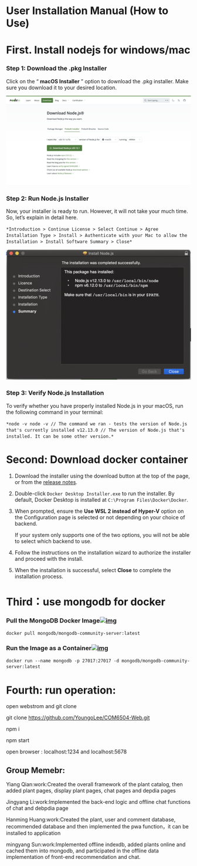 # User Installation Manual (How to Use)

# First. Install nodejs for windows/mac

### Step 1: Download the .pkg Installer

Click on the “ **macOS Installer** ” option to download the .pkg installer. Make sure you download it to your desired location.

![nodejs](https://github.com/YoungoLee/COM6504-Web/blob/main/nodejs.png)

### Step 2: Run Node.js Installer

Now, your installer is ready to run. However, it will not take your much time. So, let’s explain in detail here.

`*Introduction > Continue License > Select Continue > Agree Installation Type > Install > Authenticate with your Mac to allow the Installation > Install Software Summary > Close*`

![Run_Node_js_Installer_eff96f6ecc](https://github.com/YoungoLee/COM6504-Web/blob/main/Run_Node_js_Installer_eff96f6ecc.png)

### Step 3: Verify Node.js Installation

To verify whether you have properly installed Node.js in your macOS, run the following command in your terminal:

`*node -v node -v // The command we ran - tests the version of Node.js that's currently installed v12.13.0 // The version of Node.js that's installed. It can be some other version.*`



# Second: Download docker container 

1. Download the installer using the download button at the top of the page, or from the [release notes](https://docs.docker.com/desktop/release-notes/).

2. Double-click `Docker Desktop Installer.exe` to run the installer. By default, Docker Desktop is installed at `C:\Program Files\Docker\Docker`.

3. When prompted, ensure the **Use WSL 2 instead of Hyper-V** option on the Configuration page is selected or not depending on your choice of backend.

   If your system only supports one of the two options, you will not be able to select which backend to use.

4. Follow the instructions on the installation wizard to authorize the installer and proceed with the install.

5. When the installation is successful, select **Close** to complete the installation process.

# Third：use mongodb for docker

### Pull the MongoDB Docker Image[![img](https://www.mongodb.com/docs/manual/assets/link.svg)](https://www.mongodb.com/docs/manual/tutorial/install-mongodb-community-with-docker/#pull-the-mongodb-docker-image)

```
docker pull mongodb/mongodb-community-server:latest
```

### Run the Image as a Container[![img](https://www.mongodb.com/docs/manual/assets/link.svg)](https://www.mongodb.com/docs/manual/tutorial/install-mongodb-community-with-docker/#run-the-image-as-a-container)

```
docker run --name mongodb -p 27017:27017 -d mongodb/mongodb-community-server:latest
```

# Fourth: run operation:

open webstrom and git clone

git clone https://github.com/YoungoLee/COM6504-Web.git

npm i

npm start 

open browser : localhost:1234 and localhost:5678 



## Group Memebr:

Yiang Qian:work:Created the overall framework of the plant catalog, then added plant pages, display plant pages, chat pages and depdia pages



Jingyang Li:work:Implemented the back-end logic and offline chat functions of chat and debpdia page 



Hanming Huang:work:Created the plant, user and comment database, recommended database and then implemented the pwa function，it can be installed to application



mingyang Sun:work:Implemented offline indexdb, added plants online and cached them into mongodb, and participated in the offline data implementation of front-end recommendation and chat.



